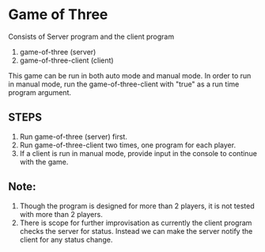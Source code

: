 # Game of Three

Consists of Server program and the client program

1. game-of-three (server)
2. game-of-three-client (client)

This game can be run in both auto mode and manual mode.  In order to run in manual mode, run the game-of-three-client with "true" as a run time program argument.

## STEPS
1. Run game-of-three (server) first.
2. Run game-of-three-client two times, one program for each player.
3. If a client is run in manual mode, provide input in the console to continue with the game.

## Note:
1. Though the program is designed for more than 2 players, it is not tested with more than 2 players.
2. There is scope for further improvisation as currently the client program checks the server for status.  Instead we can make the server notify the client for any status change.


